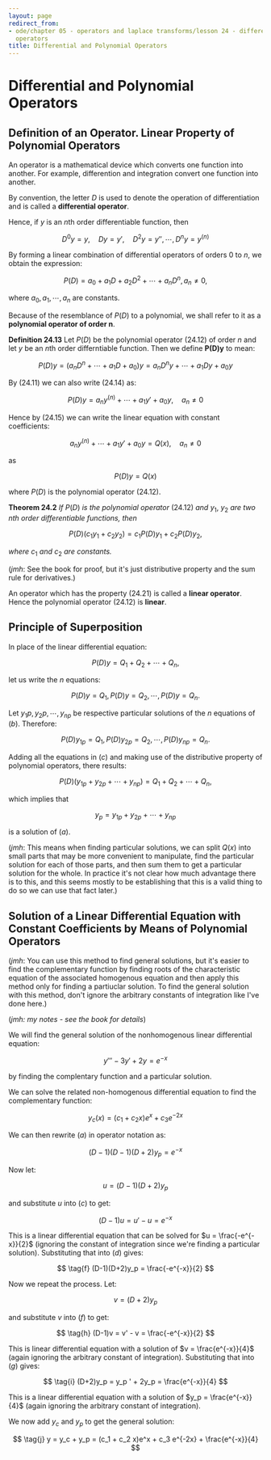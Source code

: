 ```yaml
---
layout: page
redirect_from:
- ode/chapter 05 - operators and laplace transforms/lesson 24 - differential and polynomial
  operators
title: Differential and Polynomial Operators
---
```


# Differential and Polynomial Operators

## Definition of an Operator. Linear Property of Polynomial Operators

An operator is a mathematical device which converts one function into another. For example, differention and integration convert one function into another.

By convention, the letter $D$ is used to denote the operation of differentiation and is called a **differential operator**.


Hence, if $y$ is an $n$th order differentiable function, then

$$ \tag{24.11} D^0 y = y,\quad Dy=y',\quad D^2 y = y'', \cdots,D^n y = y^{(n)} $$ 

By forming a linear combination of differential operators of orders 0 to $n$, we obtain the expression:

$$ \tag{24.12} P(D) = a_0 + a_1 D + a_2 D^2 + \cdots + a_n D^n, a_n \neq 0, $$

where $a_0, a_1, \cdots, a_n$ are constants.

Because of the resemblance of $P(D)$ to a polynomial, we shall refer to it as a **polynomial operator of order n**.


**Definition 24.13** Let $P(D)$ be the polynomial operator (24.12) of order $n$ and let $y$ be an $n$th order differntiable function. Then we define **P(D)y** to mean:

$$ \tag{24.14} P(D)y = (a_n D^n + \cdots + a_1 D + a_0)y = a_n D^n y + \cdots + a_1 D y + a_0 y $$


By $(24.11)$ we can also write $(24.14)$ as:

$$ \tag{24.15} P(D)y = a_n y^{(n)} + \cdots + a_1 y' + a_0 y,\quad a_n \neq 0 $$

Hence by $(24.15)$ we can write the linear equation with constant coefficients:

$$ \tag{24.16} a_n y^{(n)} + \cdots + a_1 y' + a_0 y = Q(x),\quad a_n \neq 0 $$

as

$$ \tag{24.17} P(D)y = Q(x) $$

where $P(D)$ is the polynomial operator $(24.12)$.

**Theorem 24.2** *If* $P(D)$ *is the polynomial operator* $(24.12)$ *and* $y_1,~y_2$ *are two nth order differentiable functions, then*

$$ \tag{24.21} P(D)(c_1 y_1 + c_2 y_2) = c_1 P(D) y_1 + c_2 P(D) y_2, $$

*where* $c_1$ *and* $c_2$ *are constants.* 

(*jmh*: See the book for proof, but it's just distributive property and the sum rule for derivatives.)

An operator which has the property $(24.21)$ is called a **linear operator**. Hence the polynomial operator $(24.12)$ is **linear**.

## Principle of Superposition

In place of the linear differential equation:

$$ \tag{a} P(D)y = Q_1 + Q_2 + \cdots + Q_n, $$

let us write the $n$ equations:

$$ \tag{b} P(D)y = Q_1, P(D)y = Q_2, \cdots, P(D)y = Q_n. $$

Let $y_1 p, y_2 p, \cdots, y_{np}$ be respective particular solutions of the $n$ equations of $(b)$. Therefore:

$$ \tag{c} P(D)y_{1p} = Q_1, P(D)y_{2p} = Q_2,\cdots, P(D)y_{np} = Q_n. $$

Adding all the equations in $(c)$ and making use of the distributive property of polynomial operators, there results:

$$ \tag{d} P(D)(y_{1p} + y_{2p} + \cdots + y_{np}) = Q_1 + Q_2 + \cdots + Q_n, $$

which implies that

$$ \tag{e} y_p = y_{1p} + y_{2p} + \cdots + y_{np} $$

is a solution of $(a)$.

(*jmh*: This means when finding particular solutions, we can split $Q(x)$ into small parts that may be more convenient to manipulate, find the particular solution for each of those parts, and then sum them to get a particular solution for the whole. In practice it's not clear how much advantage there is to this, and this seems mostly to be establishing that this is a valid thing to do so we can use that fact later.)

## Solution of a Linear Differential Equation with Constant Coefficients by Means of Polynomial Operators

(*jmh*: You can use this method to find general solutions, but it's easier to find the complementary function by finding roots of the characteristic equation of the associated homogenous equation and then apply this method only for finding a partiuclar solution. To find the general solution with this method, don't ignore the arbitrary constants of integration like I've done here.)

(*jmh: my notes - see the book for details*)

We will find the general solution of the nonhomogenous linear differential equation:

$$ \tag{a} y''' - 3y' + 2y = e^{-x} $$

by finding the complentary function and a particular solution.

We can solve the related non-homogenous differential equation to find the complementary function:

$$ \tag{b} y_c (x) = (c_1 + c_2 x)e^x + c_3 e^{-2x} $$

We can then rewrite $(a)$ in operator notation as:

$$ \tag{c} (D-1)(D-1)(D+2)y_p = e^{-x} $$

Now let:

$$ \tag{d} u = (D-1)(D+2)y_p $$

and substitute $u$ into $(c)$ to get:

$$ \tag{e} (D-1)u = u' - u = e^{-x} $$

This is a linear differential equation that can be solved for $u = \frac{-e^{-x}}{2}$ (ignoring the constant of integration since we're finding a particular solution). Substituting that into $(d)$ gives:

$$ \tag{f} (D-1)(D+2)y_p = \frac{-e^{-x}}{2} $$

Now we repeat the process. Let:

$$ \tag{g} v = (D+2)y_p $$

and substitute $v$ into $(f)$ to get:

$$ \tag{h} (D-1)v = v' - v = \frac{-e^{-x}}{2} $$

This is linear differential equation with a solution of $v = \frac{e^{-x}}{4}$ (again ignoring the arbitrary constant of integration). Substituting that into $(g)$ gives:

$$ \tag{i} (D+2)y_p = y_p ' + 2y_p = \frac{e^{-x}}{4} $$

This is a linear differential equation with a solution of $y_p = \frac{e^{-x}}{4}$ (again ignoring the arbitrary constant of integration).

We now add $y_c$ and $y_p$ to get the general solution:

$$ \tag{j} y = y_c + y_p = (c_1 + c_2 x)e^x + c_3 e^{-2x} +  \frac{e^{-x}}{4} $$
